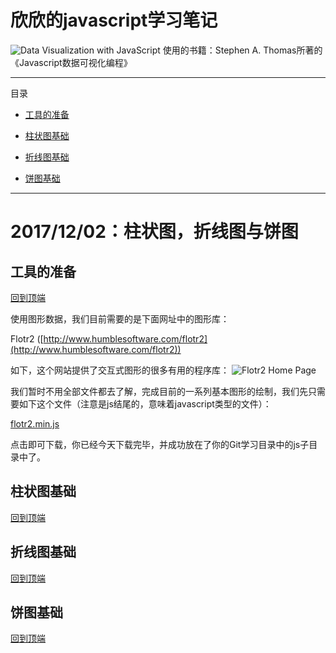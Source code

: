 # 欣欣的javascript学习笔记

![Data Visualization with JavaScript](pics/data_visualization_with_javascript_cover.jpg)
使用的书籍：Stephen A. Thomas所著的《Javascript数据可视化编程》

---

目录

- [工具的准备](https://github.com/yasenstar/learn_javascript/blob/master/xinxin-learn-javascript-20171202.md#工具的准备)

- [柱状图基础](https://github.com/yasenstar/learn_javascript/blob/master/xinxin-learn-javascript-20171202.md#柱状图基础)

- [折线图基础](https://github.com/yasenstar/learn_javascript/blob/master/xinxin-learn-javascript-20171202.md#折线图基础)

- [饼图基础](https://github.com/yasenstar/learn_javascript/blob/master/xinxin-learn-javascript-20171202.md#饼图基础)

---

# 2017/12/02：柱状图，折线图与饼图

## 工具的准备

[回到顶端](https://github.com/yasenstar/learn_javascript/blob/master/xinxin-learn-javascript-20171202.md#欣欣的javascript学习笔记)

使用图形数据，我们目前需要的是下面网址中的图形库：

Flotr2 ([http://www.humblesoftware.com/flotr2](http://www.humblesoftware.com/flotr2))

如下，这个网站提供了交互式图形的很多有用的程序库：
![Flotr2 Home Page](pics/flotr2-home.png)

我们暂时不用全部文件都去了解，完成目前的一系列基本图形的绘制，我们先只需要如下这个文件（注意是js结尾的，意味着javascript类型的文件）：

[flotr2.min.js](https://github.com/HumbleSoftware/Flotr2/blob/master/flotr2.min.js)

点击即可下载，你已经今天下载完毕，并成功放在了你的Git学习目录中的js子目录中了。

## 柱状图基础

[回到顶端](https://github.com/yasenstar/learn_javascript/blob/master/xinxin-learn-javascript-20171202.md#欣欣的javascript学习笔记)

## 折线图基础

[回到顶端](https://github.com/yasenstar/learn_javascript/blob/master/xinxin-learn-javascript-20171202.md#欣欣的javascript学习笔记)

## 饼图基础

[回到顶端](https://github.com/yasenstar/learn_javascript/blob/master/xinxin-learn-javascript-20171202.md#欣欣的javascript学习笔记)
